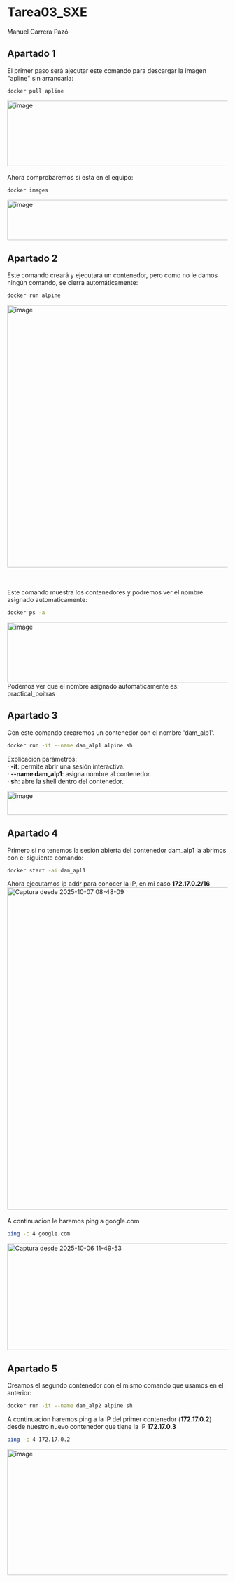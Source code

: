 # Tarea03_SXE
Manuel Carrera Pazó
## Apartado 1 
El primer paso será ajecutar este comando para descargar la imagen "apline" sin arrancarla:
```bash
docker pull apline
```
<img width="746" height="149" alt="image" src="https://github.com/user-attachments/assets/97ac2d37-fac0-4326-bfbf-ec20bbda171e" />
<br><br>
Ahora comprobaremos si esta en el equipo:


```bash
docker images
```
<img width="693" height="92" alt="image" src="https://github.com/user-attachments/assets/ce9ea08e-b9b4-4120-89b3-580d09e48a30" />  

## Apartado 2
Este comando creará y ejecutará un contenedor, pero como no le damos ningún comando, se cierra automáticamente:
```bash
docker run alpine
```
<img width="946" height="598" alt="image" src="https://github.com/user-attachments/assets/2b89e707-0108-4ad9-9e34-331a89664c04" />

<br><br>
Este comando muestra los contenedores y podremos ver el nombre asignado automaticamente:
```bash
docker ps -a
```
<img width="1127" height="137" alt="image" src="https://github.com/user-attachments/assets/e8bdec7c-f449-467d-9e17-b5b4804e12cd" />
Podemos ver que el nombre asignado automáticamente es: practical_poitras

## Apartado 3
Con este comando crearemos un contenedor con el nombre 'dam_alp1'.
```bash
docker run -it --name dam_alp1 alpine sh
```
Explicacion parámetros:  
· **-it**: permite abrir una sesión interactiva.  
· **--name dam_alp1**: asigna nombre al contenedor.  
· **sh**: abre la shell dentro del contenedor.  

<img width="710" height="54" alt="image" src="https://github.com/user-attachments/assets/0c049fe6-8de0-4a59-b255-828e41a6a6af" />

## Apartado 4
Primero si no tenemos la sesión abierta del contenedor dam_alp1 la abrimos con el siguiente comando:
```bash
docker start -ai dam_apl1
```  
Ahora ejecutamos ip addr para conocer la IP, en mi caso **172.17.0.2/16**
<img width="875" height="735" alt="Captura desde 2025-10-07 08-48-09" src="https://github.com/user-attachments/assets/c25ac108-119c-4e5f-95b8-94a2cd0ee896" />
<br><br>
A continuacion le haremos ping a google.com
```bash
ping -c 4 google.com
```
<img width="612" height="243" alt="Captura desde 2025-10-06 11-49-53" src="https://github.com/user-attachments/assets/73fa8b72-b966-42f4-981e-bf1151b612b8" />

## Apartado 5
Creamos el segundo contenedor con el mismo comando que usamos en el anterior:
```bash
docker run -it --name dam_alp2 alpine sh
```
A continuacion haremos ping a la IP del primer contenedor (**172.17.0.2**) desde nuestro nuevo contenedor que tiene la IP **172.17.0.3**  
```bash
ping -c 4 172.17.0.2
```
<img width="616" height="287" alt="image" src="https://github.com/user-attachments/assets/1f4898d5-006d-4cb9-a2e9-833727085698" />

